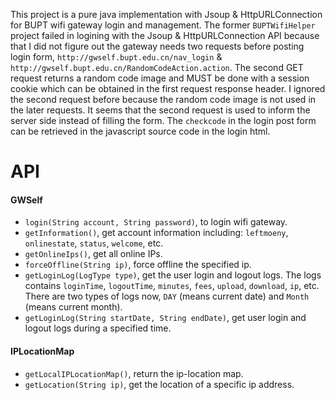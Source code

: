 This project is a pure java implementation with Jsoup & HttpURLConnection for BUPT wifi gateway login and management. The former `BUPTWifiHelper` project failed in logining with the Jsoup & HttpURLConnection API because that I did not figure out the gateway needs two requests before posting login form, `http://gwself.bupt.edu.cn/nav_login` & `http://gwself.bupt.edu.cn/RandomCodeAction.action`. The second GET request returns a random code image and MUST be done with a session cookie which can be obtained in the first request response header. I ignored the second request before because the random code image is not used in the later requests. It seems that the second request is used to inform the server side instead of filling the form. The `checkcode` in the login post form can be retrieved in the javascript source code in the login html.

# API

#### GWSelf
* `login(String account, String password)`, to login wifi gateway.
* `getInformation()`, get account information including: `leftmoeny`, `onlinestate`, `status`, `welcome`, etc.
* `getOnlineIps()`, get all online IPs.
* `forceOffline(String ip)`, force offline the specified ip.
* `getLoginLog(LogType type)`, get the user login and logout logs. The logs contains `loginTime`, `logoutTime`, `minutes`, `fees`, `upload`, `download`, `ip`, etc. There are two types of logs now, `DAY` (means current date) and `Month` (means current month).
* `getLoginLog(String startDate, String endDate)`, get user login and logout logs during a specified time.

#### IPLocationMap
* `getLocalIPLocationMap()`, return the ip-location map.
* `getLocation(String ip)`, get the location of a specific ip address.